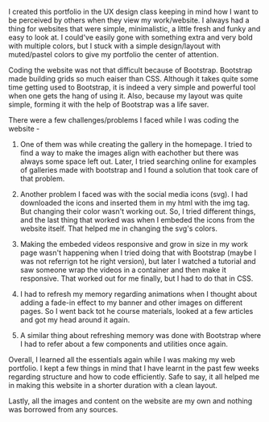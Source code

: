 I created this portfolio in the UX design class keeping in mind how I want to be perceived by others when they view my work/website. I always had a thing for websites that were simple, minimalistic, a little fresh and funky and easy to look at. I could've easily gone with something extra and very bold with multiple colors, but I stuck with a simple design/layout with muted/pastel colors to give my portfolio the center of attention.

Coding the website was not that difficult because of Bootstrap. Bootstrap made building grids so much eaiser than CSS. Although it takes quite some time getting used to Bootstrap, it is indeed a very simple and powerful tool when one gets the hang of using it. Also, because my layout was quite simple, forming it with the help of Bootstrap was a life saver.

There were a few challenges/problems I faced while I was coding the website -  

1. One of them was while creating the gallery in the homepage. I tried to find a way to make the images align with eachother but there was always some space left out. Later, I tried searching online for examples of galleries made with bootstrap and I found a solution that took care of that problem.

2. Another problem I faced was with the social media icons (svg). I had downloaded the icons and  inserted them in my html with the img tag. But changing their color wasn't working out. So, I tried different things, and the last thing that worked was when I embeded the icons from the website itself. That helped me in changing the svg's colors.

3. Making the embeded videos responsive and grow in size in my work page wasn't happening when I tried doing that with Bootstrap (maybe I was not referrign tot he right version), but later I watched a tutorial and saw someone wrap the videos in a container and then make it responsive. That worked out for me finally, but I had to do that in CSS.

4. I had to refresh my memory regarding animations when I thought about adding a fade-in effect to my banner and other images on different pages. So I went back tot he course materials, looked at a few articles and got my head around it again.

5. A similar thing about refreshing memory was done with Bootstrap where I had to refer about a few components and utilities once again.

Overall, I learned all the essentials again while I was making my web portfolio. I kept a few things in mind that I have learnt in the past few weeks regarding structure and how to code efficiently. Safe to say, it all helped me in making this website in a shorter duration with a clean layout.

Lastly, all the images and content on the website are my own and nothing was borrowed from any sources.